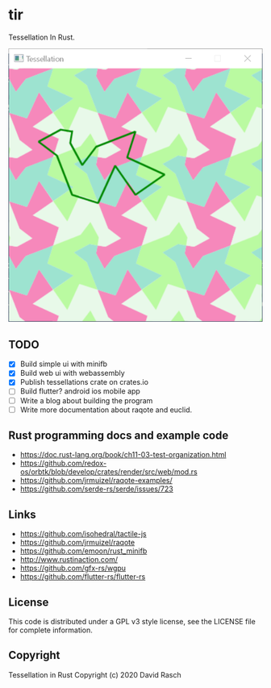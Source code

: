 # tir

Tessellation In Rust.

![tessellations-minifb.png](https://github.com/dcrasch/tir/blob/master/tessellations-minifb.png?raw=true)


## TODO

- [x] Build simple ui with minifb
- [x] Build web ui with webassembly 
- [x] Publish tessellations crate on crates.io
- [ ] Build flutter? android ios mobile app
- [ ] Write a blog about building the program
- [ ] Write more documentation about raqote and euclid.

## Rust programming docs and example code

* https://doc.rust-lang.org/book/ch11-03-test-organization.html
* https://github.com/redox-os/orbtk/blob/develop/crates/render/src/web/mod.rs
* https://github.com/jrmuizel/raqote-examples/
* https://github.com/serde-rs/serde/issues/723

## Links

* https://github.com/isohedral/tactile-js
* https://github.com/jrmuizel/raqote
* https://github.com/emoon/rust_minifb
* http://www.rustinaction.com/
* https://github.com/gfx-rs/wgpu
* https://github.com/flutter-rs/flutter-rs

## License

This code is distributed under a GPL v3 style license, see the LICENSE file for complete information.

## Copyright

Tessellation in Rust Copyright (c) 2020 David Rasch
